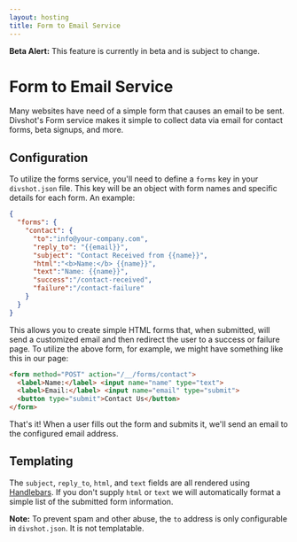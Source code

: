 ```yaml
---
layout: hosting
title: Form to Email Service
---
```


<div class="alert alert-warning"><b>Beta Alert:</b> This feature is currently in beta and is subject to change.</div>

# Form to Email Service

<p class="lead">Many websites have need of a simple form that causes an email
to be sent. Divshot's Form service makes it simple to collect data via email
for contact forms, beta signups, and more.</p>

## Configuration

To utilize the forms service, you'll need to define a `forms` key in your `divshot.json`
file. This key will be an object with form names and specific details for each form.
An example:

```json
{
  "forms": {
    "contact": {
      "to":"info@your-company.com",
      "reply_to": "{{email}}",
      "subject": "Contact Received from {{name}}",
      "html":"<b>Name:</b> {{name}}",
      "text":"Name: {{name}}",
      "success":"/contact-received",
      "failure":"/contact-failure"
    }
  }
}
```

This allows you to create simple HTML forms that, when submitted, will
send a customized email and then redirect the user to a success or failure
page. To utilize the above form, for example, we might have something like
this in our page:

```html
<form method="POST" action="/__/forms/contact">
  <label>Name:</label> <input name="name" type="text">
  <label>Email:</label> <input name="email" type="submit">
  <button type="submit">Contact Us</button>
</form>
```

That's it! When a user fills out the form and submits it, we'll send an
email to the configured email address.

## Templating

The `subject`, `reply_to`, `html`, and `text` fields are all rendered
using [Handlebars](http://handlebarsjs.com/). If you don't supply
`html` or `text` we will automatically format a simple list of the
submitted form information.

**Note:** To prevent spam and other abuse, the `to` address is only
configurable in `divshot.json`. It is not templatable.